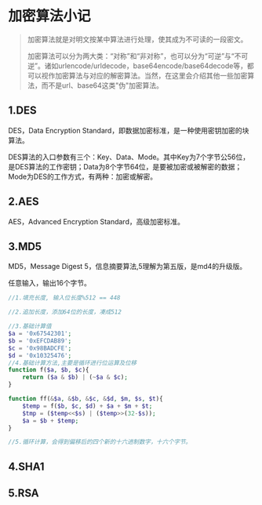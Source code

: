 # 加密算法小记

> 加密算法就是对明文按某中算法进行处理，使其成为不可读的一段密文。
>
> 加密算法可以分为两大类：“对称”和“非对称”，也可以分为“可逆”与“不可逆”。诸如urlencode/urldecode，base64encode/base64decode等，都可以视作加密算法与对应的解密算法。当然，在这里会介绍其他一些加密算法，而不是url、base64这类"伪"加密算法。

## 1.DES

DES，Data Encryption Standard，即数据加密标准，是一种使用密钥加密的块算法。

DES算法的入口参数有三个：Key、Data、Mode。其中Key为7个字节公56位，是DES算法的工作密钥；Data为8个字节64位，是要被加密或被解密的数据；Mode为DES的工作方式，有两种：加密或解密。

[1]: https://blog.csdn.net/qb90/article/details/375880?locationNum=10 "DES算法的介绍和实现"

## 2.AES

AES，Advanced Encryption Standard，高级加密标准。

[1]: https://blog.csdn.net/qq_28205153/article/details/55798628 "AES加密算法的详细介绍与实现"


## 3.MD5

MD5，Message Digest 5，信息摘要算法,5理解为第五版，是md4的升级版。

任意输入，输出16个字节。

```php
//1.填充长度, 输入位长度%512 == 448

//2.追加长度，添加64位的长度，凑成512

//3.基础计算值
$a = '0x67542301';
$b = '0xEFCDAB89';
$c = '0x98BADCFE';
$d = '0x10325476';
//4.基础计算方法,主要是循环进行位运算及位移
function f($a, $b, $c){
	return ($a & $b) | (~$a & $c);
}

function ff(&$a, &$b, &$c, &$d, $m, $s, $t){
	$temp = f($b, $c, $d) + $a + $m + $t;
	$tmp = ($temp<<$s) | ($temp>>(32-$s));
	$a = $b + $temp;
}

//5.循环计算，会得到偏移后的四个新的十六进制数字，十六个字节。


```



[1]: https://tools.ietf.org/html/rfc1321 "MD5消息摘要算法"

[2]: https://blog.csdn.net/goodnameused/article/details/81068697 "MD5中文解释博客"

## 4.SHA1

## 5.RSA

